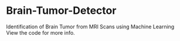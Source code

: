 # Brain-Tumor-Detector
Identification of Brain Tumor from MRI Scans using Machine Learning <br>
View the code for more info.
